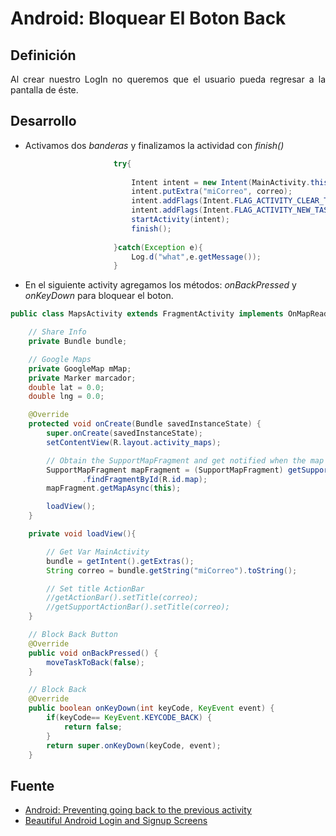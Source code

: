 Android: Bloquear El Boton Back
==========

## Definición

<p align="justify">
    Al crear nuestro LogIn no queremos que el usuario pueda regresar a la pantalla de éste.
</p> 

## Desarrollo

* Activamos dos *banderas* y finalizamos la actividad con *finish()*

 ```java
                        try{
    
                            Intent intent = new Intent(MainActivity.this, MapsActivity.class);
                            intent.putExtra("miCorreo", correo);
                            intent.addFlags(Intent.FLAG_ACTIVITY_CLEAR_TOP);
                            intent.addFlags(Intent.FLAG_ACTIVITY_NEW_TASK);
                            startActivity(intent);
                            finish();
    
                        }catch(Exception e){
                            Log.d("what",e.getMessage());
                        }
 ```
 
 * En el siguiente activity agregamos los métodos: *onBackPressed* y *onKeyDown* para bloquear el boton.
 
 ```java
 public class MapsActivity extends FragmentActivity implements OnMapReadyCallback {
 
     // Share Info
     private Bundle bundle;
 
     // Google Maps
     private GoogleMap mMap;
     private Marker marcador;
     double lat = 0.0;
     double lng = 0.0;
 
     @Override
     protected void onCreate(Bundle savedInstanceState) {
         super.onCreate(savedInstanceState);
         setContentView(R.layout.activity_maps);
 
         // Obtain the SupportMapFragment and get notified when the map is ready to be used.
         SupportMapFragment mapFragment = (SupportMapFragment) getSupportFragmentManager()
                 .findFragmentById(R.id.map);
         mapFragment.getMapAsync(this);
 
         loadView();
     }
 
     private void loadView(){
 
         // Get Var MainActivity
         bundle = getIntent().getExtras();
         String correo = bundle.getString("miCorreo").toString();
 
         // Set title ActionBar
         //getActionBar().setTitle(correo);
         //getSupportActionBar().setTitle(correo);
     }
 
     // Block Back Button
     @Override
     public void onBackPressed() {
         moveTaskToBack(false);
     }
 
     // Block Back
     @Override
     public boolean onKeyDown(int keyCode, KeyEvent event) {
         if(keyCode== KeyEvent.KEYCODE_BACK) {
             return false;
         }
         return super.onKeyDown(keyCode, event);
     }
 ```
 
 ## Fuente
 
 * <a href="https://stackoverflow.com/questions/8631095/android-preventing-going-back-to-the-previous-activity">Android: Preventing going back to the previous activity</a>
 * <a href="https://sourcey.com/beautiful-android-login-and-signup-screens-with-material-design/">Beautiful Android Login and Signup Screens</a>